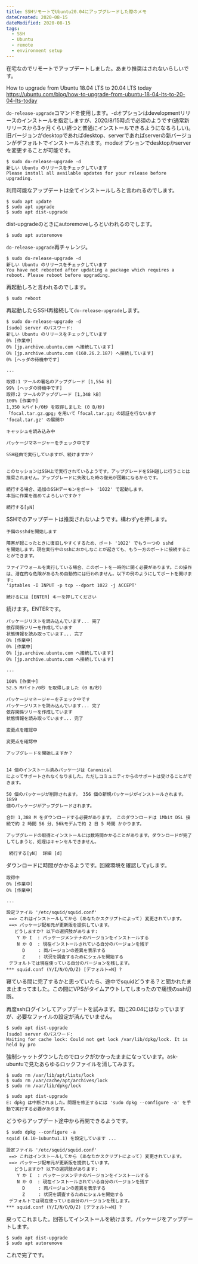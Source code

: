 ```yaml
---
title: SSHリモートでUbuntu20.04にアップグレードした際のメモ
dateCreated: 2020-08-15
dateModified: 2020-08-15
tags:
  - SSH
  - Ubuntu
  - remote
  - environment setup
---
```


在宅なのでリモートでアップデートしました。あまり推奨はされないらしいです。

How to upgrade from Ubuntu 18.04 LTS to 20.04 LTS today 
https://ubuntu.com/blog/how-to-upgrade-from-ubuntu-18-04-lts-to-20-04-lts-today

`do-release-upgrade`コマンドを使用します。-dオプションはdevelopmentリリースのインストールを指定しますが、2020/8/15時点で必須のようです(通常新リリースから3ヶ月くらい経つと普通にインストールできるようになるらしい)。旧バージョンがdesktopであればdesktop、serverであればserverの新バージョンがデフォルトでインストールされます。modeオプションでdesktopかserverを変更することが可能です。

```shell-session
$ sudo do-release-upgrade -d
新しい Ubuntu のリリースをチェックしています
Please install all available updates for your release before upgrading.
```

利用可能なアップデートは全てインストールしろと言われるのでします。

```shell-session
$ sudo apt update
$ sudo apt upgrade
$ sudo apt dist-upgrade
```

dist-upgradeのときにautoremoveしろといわれるのでします。

```shell-session
$ sudo apt autoremove
```

`do-release-upgrade`再チャレンジ。

```shell-session
$ sudo do-release-upgrade -d
新しい Ubuntu のリリースをチェックしています
You have not rebooted after updating a package which requires a reboot. Please reboot before upgrading.
```

再起動しろと言われるのでします。

```shell-session
$ sudo reboot
```

再起動したらSSH再接続して`do-release-upgrade`します。

```shell-session
$ sudo do-release-upgrade -d
[sudo] server のパスワード: 
新しい Ubuntu のリリースをチェックしています
0% [作業中]
0% [jp.archive.ubuntu.com へ接続しています]
0% [jp.archive.ubuntu.com (160.26.2.187) へ接続しています]
0% [ヘッダの待機中です]

...

取得:1 ツールの署名のアップグレード [1,554 B]
99% [ヘッダの待機中です]
取得:2 ツールのアップグレード [1,348 kB]
100% [作業中]
1,350 kバイト/0秒 を取得しました (0 B/秒)
「focal.tar.gz.gpg」を用いて「focal.tar.gz」の認証を行ないます
'focal.tar.gz' の展開中

キャッシュを読み込み中

パッケージマネージャーをチェック中です

SSH経由で実行していますが、続けますか？


このセッションはSSH上で実行されているようです。アップグレードをSSH越しに行うことは推奨されません。アップグレードに失敗した時の復元が困難になるからです。

続行する場合、追加のSSHデーモンをポート '1022' で起動します。 
本当に作業を進めてよろしいですか？ 

続行する[yN]
```

SSHでのアップデートは推奨されないようです。構わずyを押します。

```shell-session
予備のsshdを開始します 

障害が起こったときに復旧しやすくするため、ポート '1022' でもう一つの sshd 
を開始します。現在実行中のsshにおかしなことが起きても、もう一方のポートに接続することができます。 

ファイアウォールを実行している場合、このポートを一時的に開く必要があります。この操作は、潜在的な危険があるため自動的には行われません。以下の例のようにしてポートを開けます: 
'iptables -I INPUT -p tcp --dport 1022 -j ACCEPT' 

続けるには [ENTER] キーを押してください
```

続けます。ENTERです。

```shell-session
パッケージリストを読み込んでいます... 完了  
依存関係ツリーを作成しています           
状態情報を読み取っています... 完了      
0% [作業中]
0% [作業中]
0% [jp.archive.ubuntu.com へ接続しています]
0% [jp.archive.ubuntu.com へ接続しています]

...

100% [作業中]
52.5 Mバイト/0秒 を取得しました (0 B/秒)

パッケージマネージャーをチェック中です
パッケージリストを読み込んでいます... 完了
依存関係ツリーを作成しています
状態情報を読み取っています... 完了

変更点を確認中

変更点を確認中

アップグレードを開始しますか？


14 個のインストール済みパッケージは Canonical
によってサポートされなくなりました。ただしコミュニティからのサポートは受けることができます。

50 個のパッケージが削除されます。 356 個の新規パッケージがインストールされます。 1859
個のパッケージがアップグレードされます。

合計 1,388 M をダウンロードする必要があります。 このダウンロードは 1Mbit DSL 接続で約 2 時間 56 分、56kモデムで約 2 日 5 時間 かかります。

アップグレードの取得とインストールには数時間かかることがあります。ダウンロードが完了してしまうと、処理はキャンセルできません。

 続行する[yN]  詳細 [d]
```

ダウンロードに時間がかかるようです。回線環境を確認してyします。

```shell-session
取得中
0% [作業中]
0% [作業中]

...

設定ファイル '/etc/squid/squid.conf'
 ==> これはインストールしてから (あなたかスクリプトによって) 変更されています。
 ==> パッケージ配布元が更新版を提供しています。
   どうしますか? 以下の選択肢があります:
    Y か I  : パッケージメンテナのバージョンをインストールする
    N か O  : 現在インストールされている自分のバージョンを残す
      D     : 両バージョンの差異を表示する
      Z     : 状況を調査するためにシェルを開始する
 デフォルトでは現在使っている自分のバージョンを残します。
*** squid.conf (Y/I/N/O/D/Z) [デフォルト=N] ? 
```

寝ている間に完了するかと思っていたら、途中でsquidどうする？と聞かれたまま止まってました。この間にVPSがタイムアウトしてしまったので痛恨のssh切断。

再度sshログインしてアップデートを試みます。既に20.04にはなっていますが、必要なファイルの設定が済んでいません。

```shell-session
$ sudo apt dist-upgrade
[sudo] server のパスワード: 
Waiting for cache lock: Could not get lock /var/lib/dpkg/lock. It is held by pro
```

強制シャットダウンしたのでロックがかかったままになっています。ask-ubuntuで見たあらゆるロックファイルを消してみます。

```shell-session
$ sudo rm /var/lib/apt/lists/lock
$ sudo rm /var/cache/apt/archives/lock
$ sudo rm /var/lib/dpkg/lock
```

```shell-session
$ sudo apt dist-upgrade
E: dpkg は中断されました。問題を修正するには 'sudo dpkg --configure -a' を手動で実行する必要があります。
```

どうやらアップデート途中から再開できるようです。

```shell-session
$ sudo dpkg --configure -a
squid (4.10-1ubuntu1.1) を設定しています ...

設定ファイル '/etc/squid/squid.conf'
 ==> これはインストールしてから (あなたかスクリプトによって) 変更されています。
 ==> パッケージ配布元が更新版を提供しています。
   どうしますか? 以下の選択肢があります:
    Y か I  : パッケージメンテナのバージョンをインストールする
    N か O  : 現在インストールされている自分のバージョンを残す
      D     : 両バージョンの差異を表示する
      Z     : 状況を調査するためにシェルを開始する
 デフォルトでは現在使っている自分のバージョンを残します。
*** squid.conf (Y/I/N/O/D/Z) [デフォルト=N] ? 
```

戻ってこれました。回答してインストールを続けます。パッケージをアップデートします。

```shell-session
$ sudo apt dist-upgrade
$ sudo apt autoremove
```

これで完了です。
